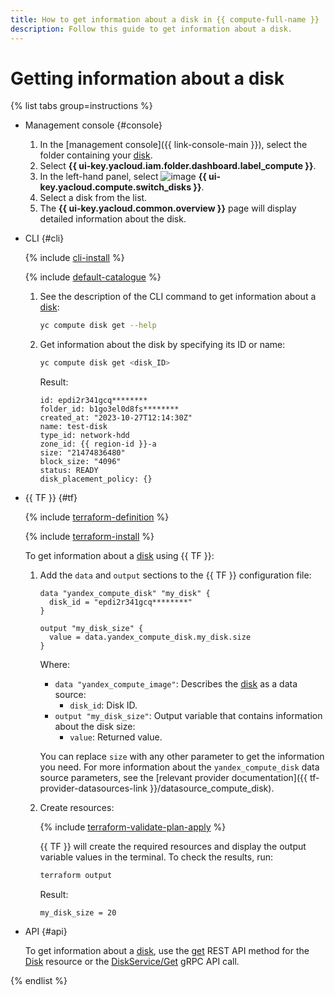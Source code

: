 ```yaml
---
title: How to get information about a disk in {{ compute-full-name }}
description: Follow this guide to get information about a disk.
---
```


# Getting information about a disk

{% list tabs group=instructions %}

- Management console {#console}

  1. In the [management console]({{ link-console-main }}), select the folder containing your [disk](../../concepts/disk.md).
  1. Select **{{ ui-key.yacloud.iam.folder.dashboard.label_compute }}**.
  1. In the left-hand panel, select ![image](../../../_assets/console-icons/hard-drive.svg) **{{ ui-key.yacloud.compute.switch_disks }}**.
  1. Select a disk from the list.
  1. The **{{ ui-key.yacloud.common.overview }}** page will display detailed information about the disk.

- CLI {#cli}

  {% include [cli-install](../../../_includes/cli-install.md) %}

  {% include [default-catalogue](../../../_includes/default-catalogue.md) %}

  1. See the description of the CLI command to get information about a [disk](../../concepts/disk.md):

      ```bash
      yc compute disk get --help
      ```

  1. Get information about the disk by specifying its ID or name:

      ```bash
      yc compute disk get <disk_ID>
      ```

      Result:

      ```text
      id: epdi2r341gcq********
      folder_id: b1go3el0d8fs********
      created_at: "2023-10-27T12:14:30Z"
      name: test-disk
      type_id: network-hdd
      zone_id: {{ region-id }}-a
      size: "21474836480"
      block_size: "4096"
      status: READY
      disk_placement_policy: {}
      ```

- {{ TF }} {#tf}

  {% include [terraform-definition](../../../_tutorials/_tutorials_includes/terraform-definition.md) %}

  {% include [terraform-install](../../../_includes/terraform-install.md) %}

  To get information about a [disk](../../concepts/disk.md) using {{ TF }}:

  1. Add the `data` and `output` sections to the {{ TF }} configuration file:

      ```hcl
      data "yandex_compute_disk" "my_disk" {
        disk_id = "epdi2r341gcq********"
      }

      output "my_disk_size" {
        value = data.yandex_compute_disk.my_disk.size
      }
      ```

      Where:

      * `data "yandex_compute_image"`: Describes the [disk](../../concepts/disk.md) as a data source:
         * `disk_id`: Disk ID.
      * `output "my_disk_size"`: Output variable that contains information about the disk size:
         * `value`: Returned value.

     You can replace `size` with any other parameter to get the information you need. For more information about the `yandex_compute_disk` data source parameters, see the [relevant provider documentation]({{ tf-provider-datasources-link }}/datasource_compute_disk).

  1. Create resources:

      {% include [terraform-validate-plan-apply](../../../_tutorials/_tutorials_includes/terraform-validate-plan-apply.md) %}

      {{ TF }} will create the required resources and display the output variable values in the terminal. To check the results, run:

      ```bash
      terraform output
      ```

      Result:

      ```text
      my_disk_size = 20
      ```

- API {#api}

  To get information about a [disk](../../concepts/disk.md), use the [get](../../api-ref/Disk/get.md) REST API method for the [Disk](../../api-ref/Disk/index.md) resource or the [DiskService/Get](../../api-ref/grpc/Disk/get.md) gRPC API call.

{% endlist %}
